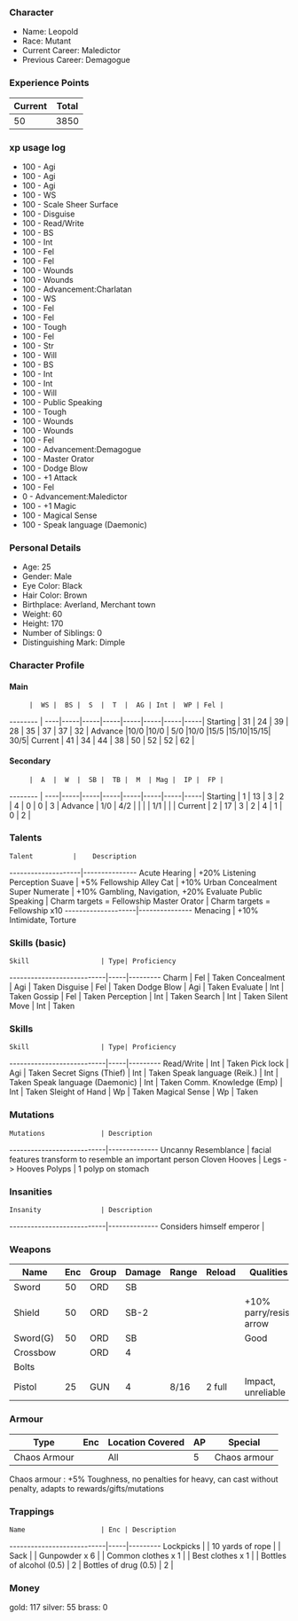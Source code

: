 ### Character
- Name: Leopold
- Race: Mutant
- Current Career: Maledictor
- Previous Career: Demagogue

### Experience Points
Current | Total
--------|------
   50   | 3850

### xp usage log
- 100 - Agi
- 100 - Agi
- 100 - Agi
- 100 - WS
- 100 - Scale Sheer Surface
- 100 - Disguise
- 100 - Read/Write
- 100 - BS
- 100 - Int
- 100 - Fel
- 100 - Fel
- 100 - Wounds
- 100 - Wounds
- 100 - Advancement:Charlatan
- 100 - WS
- 100 - Fel
- 100 - Fel
- 100 - Tough
- 100 - Fel
- 100 - Str
- 100 - Will
- 100 - BS
- 100 - Int
- 100 - Int
- 100 - Will
- 100 - Public Speaking
- 100 - Tough
- 100 - Wounds
- 100 - Wounds
- 100 - Fel
- 100 - Advancement:Demagogue
- 100 - Master Orator
- 100 - Dodge Blow
- 100 - +1 Attack
- 100 - Fel
-   0 - Advancement:Maledictor
- 100 - +1 Magic
- 100 - Magical Sense
- 100 - Speak language (Daemonic)

### Personal Details
- Age: 25
- Gender: Male
- Eye Color: Black
- Hair Color: Brown
- Birthplace: Averland, Merchant town
- Weight: 60
- Height: 170
- Number of Siblings: 0
- Distinguishing Mark: Dimple

### Character Profile

#### Main
         |  WS |  BS |  S  |  T  |  AG | Int |  WP | Fel |
-------- | ----|-----|-----|-----|-----|-----|-----|-----|
Starting |  31 |  24 |  39 |  28 |  35 |  37 |  37 |  32 |
Advance  |10/0 |10/0 | 5/0 |10/0 |15/5 |15/10|15/15| 30/5|
Current  |  41 |  34 |  44 |  38 |  50 |  52 |  52 |  62 |

#### Secondary
         |  A  |  W  |  SB |  TB |  M  | Mag |  IP |  FP |
-------- | ----|-----|-----|-----|-----|-----|-----|-----|
Starting |  1  |  13 |  3  |  2  |  4  |  0  |  0  |  3  |
Advance  | 1/0 | 4/2 |     |     |     | 1/1 |     |     |
Current  |  2  |  17 |  3  |  2  |  4  |  1  |  0  |  2  |

### Talents
    Talent          |    Description
--------------------|---------------
Acute Hearing       | +20% Listening Perception
Suave               | +5% Fellowship
Alley Cat           | +10% Urban Concealment
Super Numerate      | +10% Gambling, Navigation, +20% Evaluate
Public Speaking     | Charm targets = Fellowship
Master Orator       | Charm targets = Fellowship x10
--------------------|---------------
Menacing            | +10% Intimidate, Torture


### Skills (basic)
    Skill                  | Type| Proficiency
---------------------------|-----|---------
Charm                      | Fel | Taken
Concealment                | Agi | Taken
Disguise                   | Fel | Taken
Dodge Blow                 | Agi | Taken
Evaluate                   | Int | Taken
Gossip                     | Fel | Taken
Perception                 | Int | Taken
Search                     | Int | Taken
Silent Move                | Int | Taken


### Skills
    Skill                  | Type| Proficiency
---------------------------|-----|---------
Read/Write                 | Int | Taken
Pick lock                  | Agi | Taken
Secret Signs (Thief)       | Int | Taken
Speak language (Reik.)     | Int | Taken
Speak language (Daemonic)  | Int | Taken
Comm. Knowledge (Emp)      | Int | Taken
Sleight of Hand            | Wp  | Taken
Magical Sense              | Wp  | Taken


### Mutations
    Mutations              | Description
---------------------------|--------------
Uncanny Resemblance        | facial features transform to resemble an important person
Cloven Hooves              | Legs -> Hooves
Polyps                     | 1 polyp on stomach


### Insanities
    Insanity               | Description
---------------------------|--------------
Considers himself emperor  |


### Weapons
   Name  | Enc | Group | Damage | Range | Reload | Qualities
-------- |-----|-------|--------|-------|--------|----------
Sword    |  50 |  ORD  |   SB   |       |        |
Shield   |  50 |  ORD  | SB-2   |       |        |  +10% parry/resist arrow
Sword(G) |  50 |  ORD  |   SB   |       |        |  Good
Crossbow |     |  ORD  |    4   |       |        |
Bolts    |     |       |        |       |        |
Pistol   |  25 |  GUN  |    4   | 8/16  | 2 full | Impact, unreliable


### Armour
   Type                 | Enc | Location Covered | AP | Special
------------------------|-----|------------------|----|----------------
Chaos Armour            |     |        All       |  5 | Chaos armour

Chaos armour : +5% Toughness, no penalties for heavy, can cast without penalty, adapts to rewards/gifts/mutations


### Trappings
    Name                   | Enc | Description
---------------------------|-----|---------
Lockpicks                  |     |
10 yards of rope           |     |
Sack                       |     |
Gunpowder x 6              |     |
Common clothes x 1         |     |
Best clothes x 1           |     |
Bottles of alcohol (0.5)   |  2  |
Bottles of drug (0.5)      |  2  |



### Money
gold: 117
silver: 55
brass: 0
